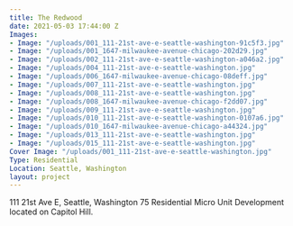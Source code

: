 ```yaml
---
title: The Redwood
date: 2021-05-03 17:44:00 Z
Images:
- Image: "/uploads/001_111-21st-ave-e-seattle-washington-91c5f3.jpg"
- Image: "/uploads/001_1647-milwaukee-avenue-chicago-202d29.jpg"
- Image: "/uploads/002_111-21st-ave-e-seattle-washington-a046a2.jpg"
- Image: "/uploads/004_111-21st-ave-e-seattle-washington.jpg"
- Image: "/uploads/006_1647-milwaukee-avenue-chicago-08deff.jpg"
- Image: "/uploads/007_111-21st-ave-e-seattle-washington.jpg"
- Image: "/uploads/008_111-21st-ave-e-seattle-washington.jpg"
- Image: "/uploads/008_1647-milwaukee-avenue-chicago-f2dd07.jpg"
- Image: "/uploads/009_111-21st-ave-e-seattle-washington.jpg"
- Image: "/uploads/010_111-21st-ave-e-seattle-washington-0107a6.jpg"
- Image: "/uploads/010_1647-milwaukee-avenue-chicago-a44324.jpg"
- Image: "/uploads/013_111-21st-ave-e-seattle-washington.jpg"
- Image: "/uploads/015_111-21st-ave-e-seattle-washington.jpg"
Cover Image: "/uploads/001_111-21st-ave-e-seattle-washington.jpg"
Type: Residential
Location: Seattle, Washington
layout: project
---
```


111 21st Ave E, Seattle, Washington 
75 Residential Micro Unit Development 
located on Capitol Hill.

